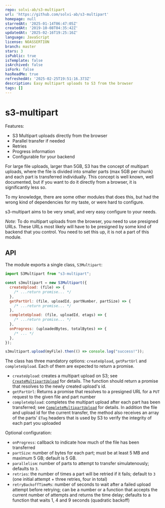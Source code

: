 ```yaml
---
repo: solvi-ab/s3-multipart
url: 'https://github.com/solvi-ab/s3-multipart'
homepage: null
starredAt: '2025-01-14T06:47:05Z'
createdAt: '2019-10-08T04:35:42Z'
updatedAt: '2025-02-16T19:25:16Z'
language: JavaScript
license: NOASSERTION
branch: master
stars: 3
isPublic: true
isTemplate: false
isArchived: false
isFork: false
hasReadMe: true
refreshedAt: '2025-02-25T19:51:16.373Z'
description: Easy multipart uploads to S3 from the browser
tags: []
---
```


# s3-multipart

Features:

- S3 Multipart uploads directly from the browser
- Parallel transfer if needed
- Retries
- Progress information
- Configurable for your backend

For large file uploads, larger than 5GB, S3 has the concept of multipart uploads,
where the file is divided into smaller parts (max 5GB per chunk) and each part
is transferred individually. This concept is well known, well documented, but if
you want to do it directly from a browser, it is significantly less so.

To my knowledge, there are some other modules that does this, but had the wrong
kind of dependencies for my taste, or were hard to configure.

s3-multipart aims to be very small, and very easy configure to your needs.

_Note:_ To do multipart uploads from the browser, you need to use presigned URLs. These URLs most likely will have to be presigned by some kind of backend that you control. You need to set this up, it is not a part of this module.

## API

The module exports a single class, `S3Multipart`:

```js
import S3Multipart from "s3-multipart";

const s3multipart = new S3Multipart({
  createUpload: (file) => {
    /* ...return promise... */
  },
  getPartUrl: (file, uploadId, partNumber, partSize) => {
    /* ...return promise... */
  },
  completeUpload: (file, uploadId, etags) => {
    /* ...return promise... */
  },
  onProgress: (uploadedBytes, totalBytes) => {
    /* ... */
  },
});

s3multipart.upload(myFile).then(() => console.log("success!"));
```

The class has three mandatory options: `createUpload`, `getPartUrl` and `completeUpload`. Each of them are expected to return a promise.

- `createUpload`: creates a multipart upload on S3; see [`CreateMultipartUpload`](https://docs.aws.amazon.com/AmazonS3/latest/API/API_CreateMultipartUpload.html) for details. The function should return a promise that resolves to the newly created upload's id.
- `getPartUrl`: Returns a promise that resolves to a presigned URL for a `PUT` request to the given file and part number
- `completeUpload`: completes the multipart upload after each part has been transferred; see [`CompleteMultipartUpload`](https://docs.aws.amazon.com/AmazonS3/latest/API/API_CompleteMultipartUpload.html) for details. In addition the file and upload id for the current transfer, the method also receives an array of the parts' `ETag` headers that is used by S3 to verify the integrity of each part you uploaded

Optional configuration:

- `onProgress`: callback to indicate how much of the file has been transferred
- `partSize`: number of bytes for each part; must be at least 5 MB and maximum 5 GB; default is 5 GB.
- `parallelism`: number of parts to attempt to transfer simulatenously; defaults to `3`.
- `retries`: the number of times a part will be retried if it fails; default to `3` (one initial attempt + three retries, four in total)
- `retryBackoffTimeMs`: number of seconds to wait after a failed upload attempt before retrying; can be a number or a function that accepts the current number of attempts and returns the time delay; defaults to a function that waits 1, 4 and 9 seconds (quadratic backoff)

